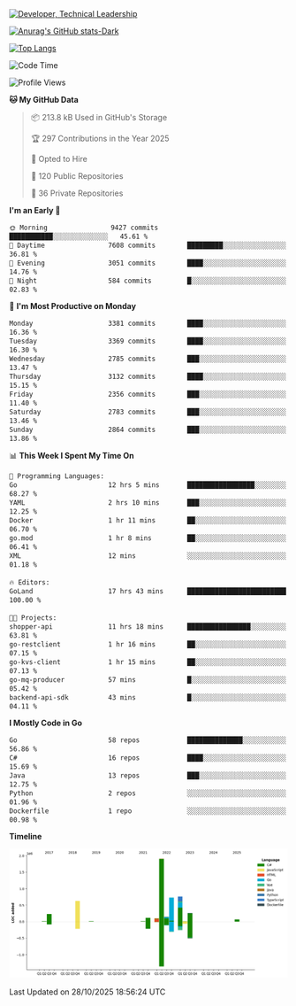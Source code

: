 <div>
  <a href="https://www.linkedin.com/in/arielpineiro/" target="_blank" rel="nofollow noopener noreferrer">
    <img src="https://img.shields.io/badge/-LinkedIn-%230077B5?style=for-the-badge&logo=linkedin&logoColor=white" alt="Developer, Technical Leadership" title="Ariel Piñeiro">
  </a>
</div>

[![Anurag's GitHub stats-Dark](https://github-readme-stats.vercel.app/api?username=arielsrv&show_icons=true&theme=dark#gh-dark-mode-only)](https://github.com/anuraghazra/github-readme-stats#gh-dark-mode-only)

[![Top Langs](https://github-readme-stats.vercel.app/api/top-langs/?username=arielsrv&layout=compact&langs_count=10&theme=dark#gh-dark-mode-only)](https://github.com/anuraghazra/github-readme-stats&theme=dark#gh-dark-mode-only)

<!--START_SECTION:waka-->
![Code Time](http://img.shields.io/badge/Code%20Time-1%2C435%20hrs%2048%20mins-blue)

![Profile Views](http://img.shields.io/badge/Profile%20Views-1-blue)

**🐱 My GitHub Data** 

> 📦 213.8 kB Used in GitHub's Storage 
 > 
> 🏆 297 Contributions in the Year 2025
 > 
> 💼 Opted to Hire
 > 
> 📜 120 Public Repositories 
 > 
> 🔑 36 Private Repositories 
 > 
**I'm an Early 🐤** 

```text
🌞 Morning                9427 commits        ███████████░░░░░░░░░░░░░░   45.61 % 
🌆 Daytime                7608 commits        █████████░░░░░░░░░░░░░░░░   36.81 % 
🌃 Evening                3051 commits        ████░░░░░░░░░░░░░░░░░░░░░   14.76 % 
🌙 Night                  584 commits         █░░░░░░░░░░░░░░░░░░░░░░░░   02.83 % 
```
📅 **I'm Most Productive on Monday** 

```text
Monday                   3381 commits        ████░░░░░░░░░░░░░░░░░░░░░   16.36 % 
Tuesday                  3369 commits        ████░░░░░░░░░░░░░░░░░░░░░   16.30 % 
Wednesday                2785 commits        ███░░░░░░░░░░░░░░░░░░░░░░   13.47 % 
Thursday                 3132 commits        ████░░░░░░░░░░░░░░░░░░░░░   15.15 % 
Friday                   2356 commits        ███░░░░░░░░░░░░░░░░░░░░░░   11.40 % 
Saturday                 2783 commits        ███░░░░░░░░░░░░░░░░░░░░░░   13.46 % 
Sunday                   2864 commits        ███░░░░░░░░░░░░░░░░░░░░░░   13.86 % 
```


📊 **This Week I Spent My Time On** 

```text
💬 Programming Languages: 
Go                       12 hrs 5 mins       █████████████████░░░░░░░░   68.27 % 
YAML                     2 hrs 10 mins       ███░░░░░░░░░░░░░░░░░░░░░░   12.25 % 
Docker                   1 hr 11 mins        ██░░░░░░░░░░░░░░░░░░░░░░░   06.70 % 
go.mod                   1 hr 8 mins         ██░░░░░░░░░░░░░░░░░░░░░░░   06.41 % 
XML                      12 mins             ░░░░░░░░░░░░░░░░░░░░░░░░░   01.18 % 

🔥 Editors: 
GoLand                   17 hrs 43 mins      █████████████████████████   100.00 % 

🐱‍💻 Projects: 
shopper-api              11 hrs 18 mins      ████████████████░░░░░░░░░   63.81 % 
go-restclient            1 hr 16 mins        ██░░░░░░░░░░░░░░░░░░░░░░░   07.15 % 
go-kvs-client            1 hr 15 mins        ██░░░░░░░░░░░░░░░░░░░░░░░   07.13 % 
go-mq-producer           57 mins             █░░░░░░░░░░░░░░░░░░░░░░░░   05.42 % 
backend-api-sdk          43 mins             █░░░░░░░░░░░░░░░░░░░░░░░░   04.11 % 
```

**I Mostly Code in Go** 

```text
Go                       58 repos            ██████████████░░░░░░░░░░░   56.86 % 
C#                       16 repos            ████░░░░░░░░░░░░░░░░░░░░░   15.69 % 
Java                     13 repos            ███░░░░░░░░░░░░░░░░░░░░░░   12.75 % 
Python                   2 repos             ░░░░░░░░░░░░░░░░░░░░░░░░░   01.96 % 
Dockerfile               1 repo              ░░░░░░░░░░░░░░░░░░░░░░░░░   00.98 % 
```



**Timeline**

![Lines of Code chart](https://raw.githubusercontent.com/arielsrv/arielsrv/main/assets/bar_graph.png)


 Last Updated on 28/10/2025 18:56:24 UTC
<!--END_SECTION:waka-->
